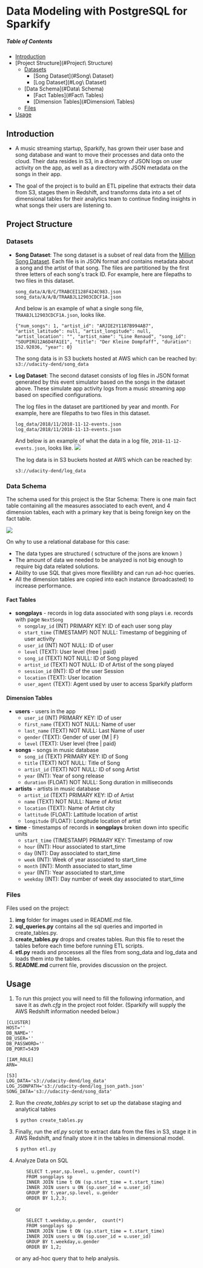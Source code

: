 # Data Modeling with PostgreSQL for Sparkify
##### Table of Contents  
- [Introduction](#introduction)
- [Project Structure](#Project\ Structure)
    - [Datasets](#Datasets)
        - [Song Dataset](#Song\ Dataset)
        - [Log Dataset](#Log\ Dataset)
    - [Data Schema](#Data\ Schema)
        - [Fact Tables](#Fact\ Tables)
        - [Dimension Tables](#Dimension\ Tables)
    - [Files](#Files)
- [Usage](#usage)

## Introduction

* A music streaming startup, Sparkify, has grown their user base and song database and want to move their processes and data onto the cloud. Their data resides in S3, in a directory of JSON logs on user activity on the app, as well as a directory with JSON metadata on the songs in their app.

* The goal of the project is to build an ETL pipeline that extracts their data from S3, stages them in Redshift, and transforms data into a set of dimensional tables for their analytics team to continue finding insights in what songs their users are listening to. 

## Project Structure
### Datasets
* **Song Dataset**:
    The song dataset is a subset of real data from the [Million Song Dataset](https://labrosa.ee.columbia.edu/millionsong). Each file is in JSON format and contains metadata about a song and the artist of that song. The files are partitioned by the first three letters of each song's track ID. For example, here are filepaths to two files in this dataset.

    ```
    song_data/A/B/C/TRABCEI128F424C983.json
    song_data/A/A/B/TRAABJL12903CDCF1A.json
    ```
    And below is an example of what a single song file, `TRAABJL12903CDCF1A.json`, looks like.
    ```
    {"num_songs": 1, "artist_id": "ARJIE2Y1187B994AB7", "artist_latitude": null, "artist_longitude": null, "artist_location": "", "artist_name": "Line Renaud", "song_id": "SOUPIRU12A6D4FA1E1", "title": "Der Kleine Dompfaff", "duration": 152.92036, "year": 0}
    ```
    The song data is in S3 buckets hosted at AWS which can be reached by:
    ```s3://udacity-dend/song_data```
    
* **Log Dataset**:
    The second dataset consists of log files in JSON format generated by this event simulator based on the songs in the dataset above. These simulate app activity logs from a music streaming app based on specified configurations.

    The log files in the dataset are partitioned by year and month. For example, here are filepaths to two files in this dataset.

    ```
    log_data/2018/11/2018-11-12-events.json
    log_data/2018/11/2018-11-13-events.json
    ```
    And below is an example of what the data in a log file, `2018-11-12-events.json`, looks like.
    <img src="./img/log_data.png"/>
    
    The log data is in S3 buckets hosted at AWS which can be reached by:
    
    ```s3://udacity-dend/log_data```

### Data Schema
The schema used for this project is the Star Schema: There is one main fact table containing all the measures associated to each event, and 4 dimension tables, each with a primary key that is being foreign key on the fact table.

<img src="./img/ER_diagram.png"/>

On why to use a relational database for this case:
- The data types are structured ( sctructure of the jsons are known )
- The amount of data we needed to be analyzed is not big enough to require big data related solutions.
- Ability to use SQL that gives more flexilibty and can run ad-hoc queries.
- All the dimension tables are copied into each instance (broadcasted) to increase performance.


#### Fact Tables
* **songplays** - records in log data associated with song plays i.e. records with page `NextSong`
    * `songplay_id` (INT) PRIMARY KEY: ID of each user song play 
    * `start_time` (TIMESTAMP) NOT NULL: Timestamp of beggining of user activity
    * `user_id` (INT) NOT NULL: ID of user
    * `level` (TEXT): User level {free | paid}
    * `song_id` (TEXT) NOT NULL: ID of Song played
    * `artist_id` (TEXT) NOT NULL: ID of Artist of the song played
    * `session_id` (INT): ID of the user Session 
    * `location` (TEXT): User location 
    * `user_agent` (TEXT): Agent used by user to access Sparkify platform
#### Dimension Tables
* **users** - users in the app
    * `user_id` (INT) PRIMARY KEY: ID of user
    * `first_name` (TEXT) NOT NULL: Name of user
    * `last_name` (TEXT) NOT NULL: Last Name of user
    * `gender` (TEXT): Gender of user {M | F}
    * `level` (TEXT): User level {free | paid}
* **songs** - songs in music database
    * `song_id` (TEXT) PRIMARY KEY: ID of Song
    * `title` (TEXT) NOT NULL: Title of Song
    * `artist_id` (TEXT) NOT NULL: ID of song Artist
    * `year` (INT): Year of song release
    * `duration` (FLOAT) NOT NULL: Song duration in milliseconds
* **artists** - artists in music database
    * `artist_id` (TEXT) PRIMARY KEY: ID of Artist
    * `name` (TEXT) NOT NULL: Name of Artist
    * `location` (TEXT): Name of Artist city
    * `lattitude` (FLOAT): Lattitude location of artist
    * `longitude` (FLOAT): Longitude location of artist
* **time** - timestamps of records in <b>songplays</b> broken down into specific units
    * `start_time` (TIMESTAMP) PRIMARY KEY: Timestamp of row
    * `hour` (INT): Hour associated to start_time
    * `day` (INT): Day associated to start_time
    * `week` (INT): Week of year associated to start_time
    * `month` (INT): Month associated to start_time 
    * `year` (INT): Year associated to start_time
    * `weekday` (INT): Day number of week day associated to start_time

### Files

Files used on the project:
1. **img** folder for images used in README.md file.
2. **sql_queries.py** contains all the sql queries and imported in create_tables.py.
3. **create_tables.py** drops and creates tables. Run this file to reset the tables before each time before running ETL scripts.
4. **etl.py** reads and processes all the files from song_data and log_data and loads them into the tables. 
5. **README.md** current file, provides discussion on the project.


## Usage
1. To run this project you will need to fill the following information, and save it as *dwh.cfg* in the project root folder.
(Sparkify will supply the AWS Redshift information needed below.)
```
[CLUSTER]
HOST=''
DB_NAME=''
DB_USER=''
DB_PASSWORD=''
DB_PORT=5439

[IAM_ROLE]
ARN=

[S3]
LOG_DATA='s3://udacity-dend/log_data'
LOG_JSONPATH='s3://udacity-dend/log_json_path.json'
SONG_DATA='s3://udacity-dend/song_data'
```

2. Run the *create_tables.py* script to set up the database staging and analytical tables

    `$ python create_tables.py`

3. Finally, run the *etl*.*py* script to extract data from the files in S3, stage it in AWS Redshift, and finally store it in the tables in dimensional model.

    `$ python etl.py`

4. Analyze Data on SQL
    ```
        SELECT t.year,sp.level, u.gender, count(*) 
        FROM songplays sp 
        INNER JOIN time t ON (sp.start_time = t.start_time) 
        INNER JOIN users u ON (sp.user_id = u.user_id) 
        GROUP BY t.year,sp.level, u.gender 
        ORDER BY 1,2,3;
    ```
    or
    ```
        SELECT t.weekday,u.gender,  count(*) 
        FROM songplays sp 
        INNER JOIN time t ON (sp.start_time = t.start_time) 
        INNER JOIN users u ON (sp.user_id = u.user_id) 
        GROUP BY t.weekday,u.gender 
        ORDER BY 1,2;
    ```
    or any ad-hoc query that to help analysis.


